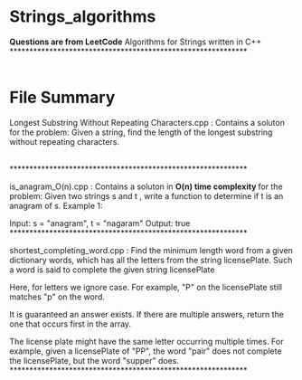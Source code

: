 # Strings_algorithms
<b> Questions are from LeetCode</b>
Algorithms for Strings written in C++
<br>************************************************************<br>
<br><h1>File Summary</h1>
 
Longest Substring Without Repeating Characters.cpp : Contains a soluton for the problem: Given a string, find the length of the longest substring without repeating characters.

<br>************************************************************<br>

is_anagram_O(n).cpp : Contains a soluton in <b>O(n) time complexity </b> for the problem: Given two strings s and t , write a function to determine if t is an anagram of s.
Example 1:

Input: s = "anagram", t = "nagaram"
Output: true
<br>************************************************************<br>

shortest_completing_word.cpp :
Find the minimum length word from a given dictionary words, which has all the letters from the string licensePlate. Such a word is said to complete the given string licensePlate

Here, for letters we ignore case. For example, "P" on the licensePlate still matches "p" on the word.

It is guaranteed an answer exists. If there are multiple answers, return the one that occurs first in the array.

The license plate might have the same letter occurring multiple times. For example, given a licensePlate of "PP", the word "pair" does not complete the licensePlate, but the word "supper" does.
<br>************************************************************<br>


